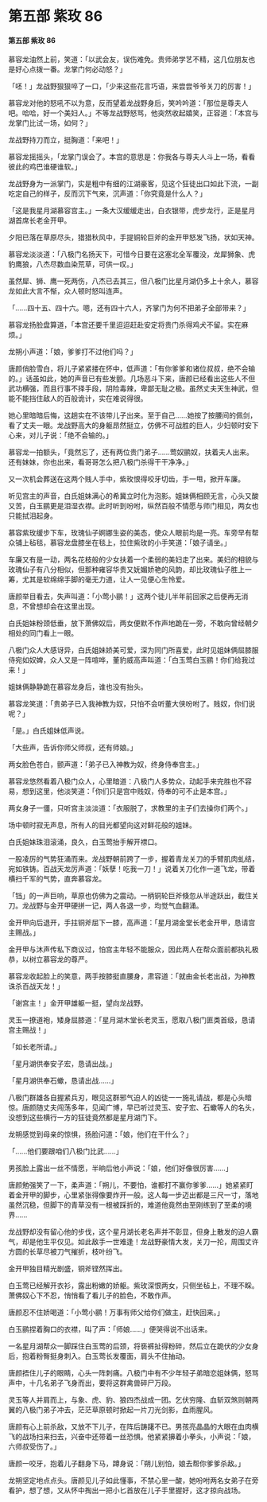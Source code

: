 # 第五部 紫玫 86

#### 第五部 紫玫 86

慕容龙油然上前，笑道：「以武会友，误伤难免。贵师弟学艺不精，这几位朋友也是好心点拨一番。龙掌门何必动怒？」

「呸！」龙战野狠狠啐了一口，「少来这些花言巧语，来尝尝爷爷关刀的厉害！」

慕容龙对他的怒吼不以为意，反而望着龙战野身后，笑吟吟道：「那位是尊夫人吧。哈哈，好一个美妇人。」不等龙战野怒骂，他突然收起嬉笑，正容道：「本宫与龙掌门比试一场，如何？」

龙战野持刀而立，挺胸道：「来吧！」

慕容龙摇摇头，「龙掌门误会了。本宫的意思是：你我各与尊夫人斗上一场，看看彼此的鸡巴谁硬谁软。」

龙战野身为一派掌门，实是粗中有细的江湖豪客，见这个狂徒出口如此下流，一副吃定自己的样子，反而沉下气来，沉声道：「你究竟是什么人？」

「这是我星月湖慕容宫主。」一条大汉缓缓走出，白衣银带，虎步龙行，正是星月湖首席长老金开甲。

夕阳已落在草原尽头，猎猎秋风中，手提铜轮巨斧的金开甲怒发飞扬，状如天神。

慕容龙淡淡道：「八极门名扬天下，可惜今日要在这塞北全军覆没，龙犀狮象、虎豹鹰狼，八杰尽数血染荒草，可供一叹。」

虽然犀、狮、鹰一死两伤，八杰已去其三，但八极门比星月湖仍多上十余人，慕容龙如此大言不惭，众人顿时怒叫连声。

「……四十五、四十六。嗯，还有四十六人，齐掌门为何不把弟子全部带来？」

慕容龙扬脸盘算道，「本宫还要千里迢迢赶赴安定将贵门杀得鸡犬不留。实在麻烦。」

龙朔小声道：「娘，爹爹打不过他们吗？」

唐颜俏脸雪白，将儿子紧紧搂在怀中，低声道：「有你爹爹和诸位叔叔，绝不会输的。」话虽如此，她的声音已有些发颤。几场恶斗下来，唐颜已经看出这些人不但武功横强，而且行事不择手段，阴险毒辣，卑鄙无耻之极。虽然丈夫天生神武，但能不能挡住敌人的百般诡计，实在难说得很。

她心里暗暗后悔，这趟实在不该带儿子出来。至于自己……她按了按腰间的佩剑，看了丈夫一眼。龙战野高大的身躯昂然挺立，仿佛不可战胜的巨人，少妇顿时安下心来，对儿子说：「绝不会输的。」

慕容龙一拍额头，「竟然忘了，还有两位贵门弟子……莺奴鹂奴，扶着夫人出来。还有妹妹，你也出来，看哥哥怎么把八极门杀得干干净净。」

又一次机会葬送在这两个贱人手中，紫玫恨得咬牙切齿，手一甩，掀开车廉。

听见宫主的声音，白氏姐妹满心的希冀立时化为泡影。姐妹俩相顾无言，心头又酸又苦，白玉鹂更是泪湿衣襟。此时听到吩咐，纵然百般不情愿与师门相见，两女也只能拭泪起身。

慕容紫玫缓步下车，玫瑰仙子婀娜生姿的美态，使众人眼前均是一亮。车旁早有帮众铺上毡毯，慕容龙盘膝坐在毯上，拉住紫玫的小手笑道：「娘子请坐。」

车廉又有是一动，两名花枝般的少女扶着一个柔弱的美妇走了出来。美妇的相貌与玫瑰仙子有八分相似，但那种雍容华贵又妩媚娇艳的风韵，却比玫瑰仙子胜上一筹，尤其是软绵绵手脚的毫无力道，让人一见便心生怜爱。

唐颜举目看去，失声叫道：「小莺小鹂！」这两个徒儿半年前回家之后便再无消息，不曾想却会在这里出现。

白氏姐妹粉颈低垂，放下萧佛奴后，两女便默不作声地跪在一旁，不敢向曾经朝夕相处的同门看上一眼。

八极门众人大感讶异，白氏姐妹娇美可爱，深为同门所喜爱，此时见姐妹俩屈膝服侍宛如奴婢，众人又是一阵喧哗，董豹威高声叫道：「白玉莺白玉鹂！你们给我过来！」

姐妹俩静静跪在慕容龙身后，谁也没有抬头。

慕容龙笑道：「贵弟子已入我神教为奴，只怕不会听董大侠吩咐了。贱奴，你们说呢？」

「是。」白氏姐妹低声说。

「大些声，告诉你师父师叔，还有师娘。」

两女脸色苍白，颤声道：「弟子已入神教为奴，终身侍奉宫主。」

慕容龙悠然看着八极门众人，心里暗道：八极门人多势众，动起手来完胜也不容易，想到这里，他淡笑道：「你们只是宫中贱奴，侍奉的可不止是本宫。」

两女身子一僵，只听宫主淡淡道：「衣服脱了，求教里的主子们去操你们两个。」

场中顿时寂无声息，所有人的目光都望向这对鲜花般的姐妹。

白氏姐妹珠泪滚涌，良久，白玉莺抬手解开襟口。

一股凌厉的气势狂涌而来。龙战野朝前跨了一步，握着青龙关刀的手臂肌肉虬结，宛如铁铸。百战天龙厉声道：「妖孽！吃我一刀！」说着关刀化作一道飞龙，带着横扫千军的气势，直奔慕容龙。

「铛」的一声巨响，草原也仿佛为之震动。一柄铜轮巨斧倏忽从半途跃出，截住关刀。龙战野与金开甲硬拼一记，两人各退一步，均觉气血翻涌。

金开甲向后退开，手拄铜斧屈下一膝，高声道：「星月湖金堂长老金开甲，恳请宫主赐战。」

金开甲与沐声传私下商议过，怕宫主年轻不能服众，因此两人在帮众面前都执礼极恭，以树立慕容龙的尊严。

慕容龙收起脸上的笑意，两手按膝挺直腰身，肃容道：「就由金长老出战，为神教诛杀百战天龙！」

「谢宫主！」金开甲雄躯一挺，望向龙战野。

灵玉一撩道袍，矮身屈膝道：「星月湖木堂长老灵玉，愿取八极门匪类首级，恳请宫主赐战！」

「如长老所请。」

「星月湖供奉安子宏，恳请出战。」

「星月湖供奉石蠍，恳请出战……」

八极门群雄各自握紧兵刃，眼见这群邪气迫人的凶徒一一施礼请战，都是心头暗惊。唐颜随丈夫闯荡多年，见闻广博，早已听过灵玉、安子宏、石蠍等人的名头，没想到这些横行一方的狂徒竟然都是星月湖门下。

龙朔感觉到母亲的惊惧，扬脸问道：「娘，他们在干什么？」

「……他们要跟咱们八极门比武……」

男孩脸上露出一丝不情愿，半晌后他小声说：「娘，他们好像很厉害……」

唐颜勉强笑了一下，柔声道：「朔儿，不要怕，谁都打不赢你爹爹……」她紧紧盯着金开甲的脚步，心里紧张得像要炸开一般。这人每一步迈出都是三尺一寸，落地虽然沉稳，但脚下的青草没有一根被踩折的，难道他竟然由至刚练到了至柔的境界……

龙战野却没有留心他的步伐，这个星月湖长老名声并不彰显，但身上散发的迫人霸气，却是他生平仅见。如此敌手一世难逢！龙战野豪情大发，关刀一抡，周围丈许方圆的长草尽被刀气摧折，枝叶纷飞。

金开甲独目精光剧盛，铜斧铿然挥出。

白玉莺已经解开衣衫，露出粉嫩的娇躯。紫玫深恨两女，只侧坐毡上，不理不睬。萧佛奴心下不忍，悄悄看了看儿子的脸色，不敢作声。

唐颜忍不住娇喝道：「小莺小鹂！万事有师父给你们做主，赶快回来。」

白玉鹂捏着胸口的衣襟，叫了声：「师娘……」便哭得说不出话来。

一名星月湖帮众一脚踩住白玉莺的后颈，将亵裤扯得粉碎，然后立在跪伏的少女身后，抱着粉臀挺身刺入。白玉莺长发覆面，肩头不住抽动。

唐颜捂住儿子的眼睛，心头一阵刺痛。八极门中有不少年轻子弟暗恋姐妹俩，怒骂声中，十几名弟子飞身而出，要将这群禽兽碎尸万段。

灵玉等人并肩而上，与象、虎、豹、狼四杰战成一团。乞伏穷隆、血斩双煞则朝两翼的八极门弟子冲去，茫茫草原顿时掀起一片刀光剑影，血雨腥风。

唐颜有心上前杀敌，又放不下儿子，在阵后踌躇不已。男孩亮晶晶的大眼在血肉横飞的战场扫来扫去，兴奋中还带着一丝恐惧。他紧紧擤着小拳头，小声说：「娘，六师叔受伤了。」

唐颜一咬牙，抱着儿子翻身下马，蹲身说：「朔儿别怕，娘去帮你爹爹杀敌。」

龙朔坚定地点点头。唐颜见儿子如此懂事，不禁心里一酸，她吩咐两名女弟子在旁看护，想了想，又从怀中掏出一把小匕首放在儿子手里握好，这才掠向战场。

